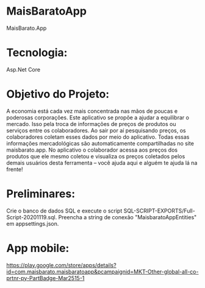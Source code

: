 # MaisBaratoApp
MaisBarato.App

Tecnologia:
==========

Asp.Net Core

Objetivo do Projeto:
===================

A economia está cada vez mais concentrada nas mãos de poucas e poderosas corporações.
Este aplicativo se propõe a ajudar a equilibrar o mercado. Isso pela troca de informações de preços de produtos ou serviços entre os colaboradores.
Ao sair por aí pesquisando preços, os colaboradores coletam esses dados por meio do aplicativo. Todas essas informações mercadológicas são automaticamente compartilhadas no site maisbarato.app.
No aplicativo o colaborador acessa aos preços dos produtos que ele mesmo coletou e visualiza os preços coletados pelos demais usuários desta ferramenta – você ajuda aqui e alguém te ajuda lá na frente!

Preliminares:
============

Crie o banco de dados SQL e execute o script SQL-SCRIPT-EXPORTS/Full-Script-20201119.sql.
Preencha a string de conexão "MaisbaratoAppEntities" em appsettings.json.

App mobile:
==========

https://play.google.com/store/apps/details?id=com.maisbarato.maisbaratoapp&pcampaignid=MKT-Other-global-all-co-prtnr-py-PartBadge-Mar2515-1

